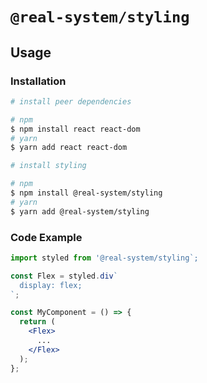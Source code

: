 # `@real-system/styling`

## Usage

### Installation

```bash
# install peer dependencies

# npm
$ npm install react react-dom
# yarn
$ yarn add react react-dom

# install styling

# npm
$ npm install @real-system/styling
# yarn
$ yarn add @real-system/styling
```

### Code Example

```jsx
import styled from '@real-system/styling`;

const Flex = styled.div`
  display: flex;
`;

const MyComponent = () => {
  return (
    <Flex>
      ...
    </Flex>
  );
};

```
